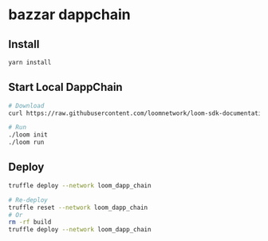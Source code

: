 # bazzar dappchain

## Install

```bash
yarn install
```

## Start Local DappChain

```bash
# Download
curl https://raw.githubusercontent.com/loomnetwork/loom-sdk-documentation/master/scripts/get_loom.sh | sh

# Run
./loom init
./loom run
```

## Deploy
```bash
truffle deploy --network loom_dapp_chain

# Re-deploy
truffle reset --network loom_dapp_chain
# Or
rm -rf build
truffle deploy --network loom_dapp_chain
```